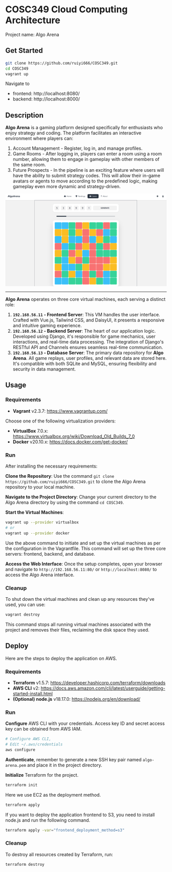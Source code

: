 # COSC349 Cloud Computing Architecture

Project name: Algo Arena

## Get Started

```bash
git clone https://github.com/ruiyi666/COSC349.git
cd COSC349
vagrant up
```

Navigate to 
- frontend: http://localhost:8080/ 
- backend: http://localhost:8000/

## Description

**Algo Arena** is a gaming platform designed specifically for enthusiasts who enjoy strategy and coding. The platform facilitates an interactive environment where players can:

1. Account Management - Register, log in, and manage profiles.
2. Game Rooms - After logging in, players can enter a room using a room number, allowing them to engage in gameplay with other members of the same room.
3. Future Prospects - In the pipeline is an exciting feature where users will have the ability to submit strategy codes. This will allow their in-game avatars or agents to move according to the predefined logic, making gameplay even more dynamic and strategy-driven.

![](docs/page.png)

---

**Algo Arena** operates on three core virtual machines, each serving a distinct role:

1. **`192.168.56.11` - Frontend Server**: This VM handles the user interface. Crafted with Vue.js, Tailwind CSS, and DaisyUI, it presents a responsive and intuitive gaming experience.
2. **`192.168.56.12` - Backend Server**: The heart of our application logic. Developed using Django, it's responsible for game mechanics, user interactions, and real-time data processing. The integration of Django's RESTful API and Channels ensures seamless real-time communication.
3. **`192.168.56.13` - Database Server**: The primary data repository for **Algo Arena**. All game replays, user profiles, and relevant data are stored here. It's compatible with both SQLite and MySQL, ensuring flexibility and security in data management.

## Usage

### Requirements

- **Vagrant** v2.3.7: https://www.vagrantup.com/

Choose one of the following virtualization providers:
- **VirtualBox** 7.0.x: https://www.virtualbox.org/wiki/Download_Old_Builds_7_0
- **Docker** v20.10.x: https://docs.docker.com/get-docker/

### Run

After installing the necessary requirements:

**Clone the Repository**: 
   Use the command `git clone https://github.com/ruiyi666/COSC349.git` to clone the Algo Arena repository to your local machine.

**Navigate to the Project Directory**: 
   Change your current directory to the Algo Arena directory by using the command `cd COSC349`.

**Start the Virtual Machines**: 
```bash
vagrant up --provider virtualbox
# or
vagrant up --provider docker
```

Use the above command to initiate and set up the virtual machines as per the configuration in the Vagrantfile. This command will set up the three core servers: frontend, backend, and database.

**Access the Web Interface**: 
   Once the setup completes, open your browser and navigate to `http://192.168.56.11:80/` or `http://localhost:8080/` to access the Algo Arena interface.

### Cleanup

To shut down the virtual machines and clean up any resources they've used, you can use:

```bash
vagrant destroy
```

This command stops all running virtual machines associated with the project and removes their files, reclaiming the disk space they used.

## Deploy

Here are the steps to deploy the application on AWS.

### Requirements

- **Terraform** v1.5.7: https://developer.hashicorp.com/terraform/downloads
- **AWS CLI** v2: https://docs.aws.amazon.com/cli/latest/userguide/getting-started-install.html
- **(Optional) node.js** v18.17.0: https://nodejs.org/en/download/

### Run

**Configure** AWS CLI with your credentials. Access key ID and secret access key can be obtained from AWS IAM.

```bash
# Configure AWS CLI, 
# Edit ~/.aws/credentials
aws configure
```

**Authenticate**, remember to generate a new SSH key pair named `algo-arena.pem` and place it in the project directory.

**Initialize** Terraform for the project.

```bash
terraform init
```

Here we use EC2 as the deployment method. 

```bash
terraform apply
```

If you want to deploy the application frontend to S3, you need to install node.js and run the following command.

```bash
terraform apply -var="frontend_deployment_method=s3"
```

### Cleanup

To destroy all resources created by Terraform, run:

```bash
terraform destroy
```